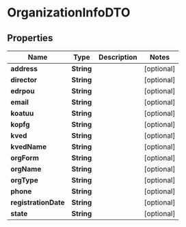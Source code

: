 

# OrganizationInfoDTO

## Properties

Name | Type | Description | Notes
------------ | ------------- | ------------- | -------------
**address** | **String** |  |  [optional]
**director** | **String** |  |  [optional]
**edrpou** | **String** |  |  [optional]
**email** | **String** |  |  [optional]
**koatuu** | **String** |  |  [optional]
**kopfg** | **String** |  |  [optional]
**kved** | **String** |  |  [optional]
**kvedName** | **String** |  |  [optional]
**orgForm** | **String** |  |  [optional]
**orgName** | **String** |  |  [optional]
**orgType** | **String** |  |  [optional]
**phone** | **String** |  |  [optional]
**registrationDate** | **String** |  |  [optional]
**state** | **String** |  |  [optional]



